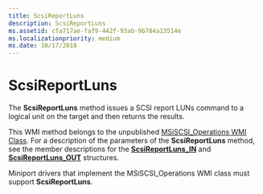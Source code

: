 ```yaml
---
title: ScsiReportLuns
description: ScsiReportLuns
ms.assetid: cfa717ae-faf9-442f-93ab-9b784a13514e
ms.localizationpriority: medium
ms.date: 10/17/2018
---
```


# ScsiReportLuns


The **ScsiReportLuns** method issues a SCSI report LUNs command to a logical unit on the target and then returns the results.

This WMI method belongs to the unpublished [MSiSCSI\_Operations WMI Class](msiscsi-operations-wmi-class.md). For a description of the parameters of the **ScsiReportLuns** method, see the member descriptions for the [**ScsiReportLuns\_IN**](https://docs.microsoft.com/windows-hardware/drivers/ddi/content/iscsiop/ns-iscsiop-_scsireportluns_in) and [**ScsiReportLuns\_OUT**](https://docs.microsoft.com/windows-hardware/drivers/ddi/content/iscsiop/ns-iscsiop-_scsireportluns_out) structures.

Miniport drivers that implement the MSiSCSI\_Operations WMI class must support **ScsiReportLuns**.

 

 





